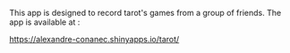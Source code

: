 This app is designed to record tarot's games from a group of friends. The app is available at :

<https://alexandre-conanec.shinyapps.io/tarot/>